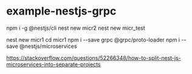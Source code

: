 # example-nestjs-grpc

npm i -g @nestjs/cli
nest new micr2
nest new micr_test

nest new micr1
cd micr1
npm i --save grpc @grpc/proto-loader
npm i --save @nestjs/microservices

https://stackoverflow.com/questions/52266348/how-to-split-nest-js-microservices-into-separate-projects
